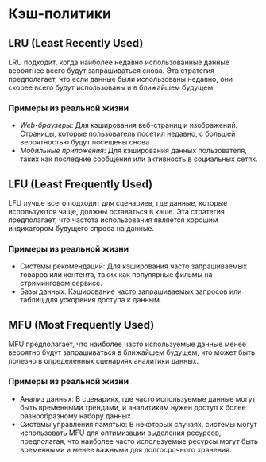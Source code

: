 # Кэш-политики

## LRU (Least Recently Used)

LRU подходит, когда наиболее недавно использованные данные вероятнее всего будут
запрашиваться снова. Эта стратегия предполагает, что если данные были использованы
недавно, они скорее всего будут использованы и в ближайшем будущем.

### Примеры из реальной жизни

-   _Web-браузеры_: Для кэширования веб-страниц и изображений. Страницы, которые
    пользователь посетил недавно, с большей вероятностью будут посещены снова.
-   _Мобильные приложения_: Для кэширования данных пользователя, таких как последние
    сообщения или активность в социальных сетях.

## LFU (Least Frequently Used)

LFU лучше всего подходит для сценариев, где данные, которые используются чаще,
должны оставаться в кэше. Эта стратегия предполагает, что частота использования
является хорошим индикатором будущего спроса на данные.

### Примеры из реальной жизни

-   Системы рекомендаций: Для кэширования часто запрашиваемых товаров или контента,
    таких как популярные фильмы на стриминговом сервисе.
-   Базы данных: Кэширование часто запрашиваемых запросов или таблиц для ускорения
    доступа к данным.

## MFU (Most Frequently Used)

MFU предполагает, что наиболее часто используемые данные менее вероятно будут
запрашиваться в ближайшем будущем, что может быть полезно в определенных сценариях
аналитики данных.

### Примеры из реальной жизни

-   Анализ данных: В сценариях, где часто используемые данные могут быть временными
    трендами, и аналитикам нужен доступ к более разнообразному набору данных.
-   Системы управления памятью: В некоторых случаях, системы могут использовать
    MFU для оптимизации выделения ресурсов, предполагая, что наиболее часто
    используемые ресурсы могут быть временными и менее важными для долгосрочного
    хранения.

